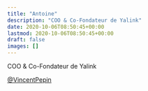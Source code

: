 ```yaml
---
title: "Antoine"
description: "COO & Co-Fondateur de Yalink"
date: 2020-10-06T08:50:45+00:00
lastmod: 2020-10-06T08:50:45+00:00
draft: false
images: []
---
```


COO & Co-Fondateur de Yalink

[@VincentPepin](https://www.linkedin.com/in/vincentpepin/)
